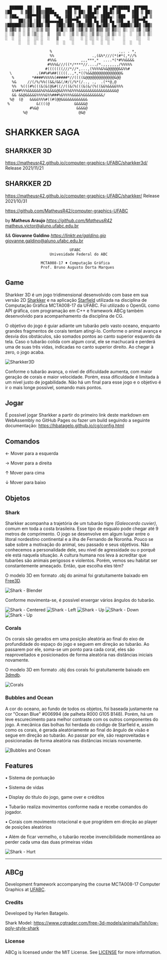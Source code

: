```
  ██████  ██░ ██  ▄▄▄       ██▀███   ██ ▄█▀ ██ ▄█▀▓█████  ██▀███  
▒██    ▒ ▓██░ ██▒▒████▄    ▓██ ▒ ██▒ ██▄█▒  ██▄█▒ ▓█   ▀ ▓██ ▒ ██▒
░ ▓██▄   ▒██▀▀██░▒██  ▀█▄  ▓██ ░▄█ ▒▓███▄░ ▓███▄░ ▒███   ▓██ ░▄█ ▒
  ▒   ██▒░▓█ ░██ ░██▄▄▄▄██ ▒██▀▀█▄  ▓██ █▄ ▓██ █▄ ▒▓█  ▄ ▒██▀▀█▄  
▒██████▒▒░▓█▒░██▓ ▓█   ▓██▒░██▓ ▒██▒▒██▒ █▄▒██▒ █▄░▒████▒░██▓ ▒██▒
▒ ▒▓▒ ▒ ░ ▒ ░░▒░▒ ▒▒   ▓▒█░░ ▒▓ ░▒▓░▒ ▒▒ ▓▒▒ ▒▒ ▓▒░░ ▒░ ░░ ▒▓ ░▒▓░
░ ░▒  ░ ░ ▒ ░▒░ ░  ▒   ▒▒ ░  ░▒ ░ ▒░░ ░▒ ▒░░ ░▒ ▒░ ░ ░  ░  ░▒ ░ ▒░
░  ░  ░   ░  ░░ ░  ░   ▒     ░░   ░ ░ ░░ ░ ░ ░░ ░    ░     ░░   ░ 
      ░   ░  ░  ░      ░  ░   ░     ░  ░   ░  ░      ░  ░   ░     
                                                            
                    %                              .,. . *, 
                    %%                 .,(&%*///(*(#*(,*//% 
                   #%%&           ,,,***,*  ....*(*#%%&&&&  
                   #%%%&///((*/****//..../*.,,,,,,,/%%%%%   
                  #(((((((///*//*,...,(%%%%&%&@@@@@&&%%#    
  \           .(##%#%##(((((..,*,*((%&&@@@@@@@@@@@@@&      
   %        *####%%%%%(#####*//((((&@@@@@@@@@@@@@&@@        
   %&     //(/%/%%((&&/&&(/#/(/%*(/.., .,  .(**@,@          
   %%  %(((#%(((&(&(@&#((//((&(%(((&(&/(%((&&%&&&&%%%       
   &%##%%%&&&&&&%&%&&&&@&&%%%&%%%&&&&&&&&&&&&&&&&&@         
   && &&@&&&&&%%%%&%%###%&%%%%&&&&%&&&&&&&&&/               
  %@  (@   &&&&%%%#((#(@@&&&&&&&&&&&&                       
 %            &((((@           &&&&&@                       
           #%&@                 &&&&@                       
        %@                       @&@                                                              
```
#                            SHARKKER SAGA

## SHARKKER 3D
https://matheusr42.github.io/computer-graphics-UFABC/sharkker3d/
Release 2021/11/21

## SHARKKER 2D
https://matheusr42.github.io/computer-graphics-UFABC/sharkker/
Release 2021/10/31

https://github.com/MatheusR42/computer-graphics-UFABC


by  **Matheus Araujo**      *<https://github.com/MatheusR42>*   matheus.victor@aluno.ufabc.edu.br

&&  **Giovanne Galdino**    *<https://linktr.ee/galdino.gio>*   giovanne.galdino@aluno.ufabc.edu.br

```
                             UFABC
                    Univesidade Federal do ABC
                    
                MCTA008-17 ♦ Computação Gráfica 
                Prof. Bruno Augusto Dorta Marques
```
## Game
Sharkker 3D é um jogo tridimensional desenvolvido com base em sua versão 2D [Sharkker](https://matheusr42.github.io/computer-graphics-UFABC/sharkker/) e na aplicação [Starfield](https://hbatagelo.github.io/cg/starfield.html) utilizada na disciplina de Computação Gráfica MCTA008-17 da UFABC. 
Foi utilizado o OpenGL como API gráfica, com programação em C++ e framework ABCg também desenvolvido para acompanhamento da disciplina de CG.

O objetivo do jogo é guiar adiante um tubarão pelo vasto oceano, enquanto grandes fragmentos de corais tentam atingí-lo.
Conforme o animal avança e desvia dos obstáculos, são somados pontos ao canto superior esquerdo da tela.
Caso o tubarão colida com algum coral, ele se machucará e perderá uma de suas três vidas, indicadas no canto superior direito. Ao chegar à zero, o jogo acaba.

![Sharkker3D](public/3D_Sharkker.png)

Conforme o tubarão avança, o nível de dificuldade aumenta, com maior geração de corais e maior velocidade. Porém, essa dificuldade é limitada à um nível justo de jogabilidade.
Não há um final para esse jogo e o objetivo é ir o mais longe possível, somando mais pontos.

## Jogar
É possível jogar Sharkker a partir do primeiro link deste markdown em WebAssembly no GitHub Pages ou fazer um build seguindo a seguinte documentação: https://hbatagelo.github.io/cg/config.html

## Comandos
← Mover para a esquerda

→ Mover para a direita

↑ Mover para cima

↓ Mover para baixo


## Objetos
### Shark
Sharkker acompanha a trajetória de um tubarão tigre *(Galeocerdo cuvier)*, comum em toda a costa brasileira. Esse tipo de esqualo pode chegar até 9 metros de comprimento. O jogo se desenvolve em algum lugar entre o litoral nordestino continental e a ilha de Fernando de Noronha. 
Pouco se sabe sobre a motivação do animal, seu passado e seus objetivos. Não conhecemos a personalidade dele, seu nível de agressidade ou o porquê ele está naquela situação.
A cultura humana nos leva à acreditar que tubarões são animais perigosos e violentos. Porém, vemos seu habitat ser constantemente ameaçado. Então, que escolha eles têm?

O modelo 3D em formato .obj do animal foi gratuitamente baixado em [Free3D](https://free3d.com/3d-model/shark-v5--166344.html).

![Shark - Blender](public/blender.png)

Conforme movimenta-se, é possível enxergar vários ângulos do tubarão.

![Shark - Centered](public/3D_Shark_Centered.png)
![Shark - Left](public/3D_Shark_Left.png) ![Shark - Up](public/3D_Shark_Up.png) ![Shark - Down](public/3D_Shark_Down.png) ![Shark - Up](public/3D_Shark_DiagonalUpperRight.png)

### Corals
Os corais são gerados em uma posição aleatória ao final do eixo de profundidade do espaço do jogo e seguem em direção ao tubarão. Ao passarem por ele, soma-se um ponto para cada coral, eles são reaproveitados e posicionados de forma aleatória nas distâncias iniciais novamente.

O modelo 3D em formato .obj dos corais foi gratuitamente baixado em [3dmdb](https://3dmdb.com/en/3d-model/spike-ball-by-fabanafabana/8963728/).

![Corals](public/3D_Sharkker_SharkkCorals.png)

### Bubbles and Ocean
A cor do oceano, ao fundo de todos os objetos, foi baseada justamente na cor "Ocean Blue" #006994 (de palheta R000 G105 B148). Porém, há um leve escurecimento para melhor contraste com os outros componentes do jogo.
A mecânica das bolhas foi herdada do código de Starfield e, assim como os corais, é gerada aleatóriamente ao final do ângulo de visão e segue em direção ao tubarão. Ao passar por ele, são reaproveitadas e posicionadas de forma aleatória nas distâncias iniciais novamente.

![Bubbles and Ocean](public/3D_Sharkker_Bubbles.png)

## Features
• Sistema de pontuação

• Sistema de vidas

• Display do título do jogo, game over e créditos

• Tubarão realiza movimentos conforme nada e recebe comandos do jogador.

• Corais com movimento rotacional e que progridem em direção ao player de posições aleatórios

• Além de ficar vermelho, o tubarão recebe invencibilidade momentânea ao perder cada uma das duas primeiras vidas 

![Shark - Hurt](public/3D_Shark_Hurt.png)

----
## ABCg
Development framework accompanying the course MCTA008-17 Computer Graphics at [UFABC](https://www.ufabc.edu.br/).

### Credits
Developed by Harlen Batagelo.

Shark Model: 
https://www.cgtrader.com/free-3d-models/animals/fish/low-poly-style-shark


### License

ABCg is licensed under the MIT License. See [LICENSE](https://github.com/hbatagelo/abcg/blob/main/LICENSE) for more information.
